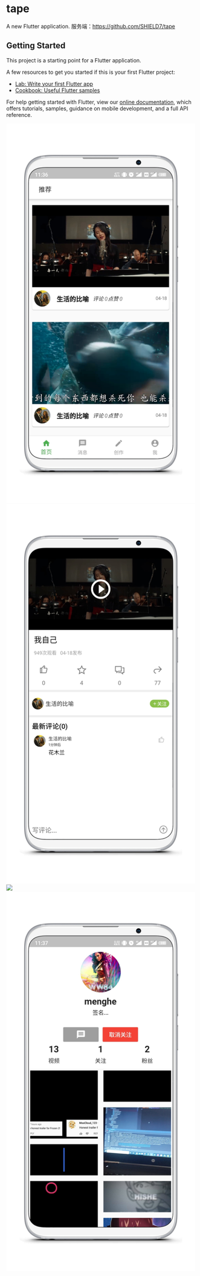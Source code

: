 # tape

A new Flutter application.
服务端：https://github.com/SHIELD7/tape

## Getting Started

This project is a starting point for a Flutter application.

A few resources to get you started if this is your first Flutter project:

- [Lab: Write your first Flutter app](https://flutter.dev/docs/get-started/codelab)
- [Cookbook: Useful Flutter samples](https://flutter.dev/docs/cookbook)

For help getting started with Flutter, view our
[online documentation](https://flutter.dev/docs), which offers tutorials,
samples, guidance on mobile development, and a full API reference.

<img src="https://github.com/SHIELD7/tape-flutter/raw/master/screenshot/9268b73f599a937f983447c9dce1d43a.jpg" width="500">
<img src="https://github.com/SHIELD7/tape-flutter/raw/master/screenshot/a9b6ba172f7cdea33e4e0e0daa44e84e.jpg" width="500">
<img src="https://github.com/SHIELD7/tape-flutter/raw/master/screenshot/2ede9ffc21dd84471386787146d6c468.jpg.jpg" width="500">
<img src="https://github.com/SHIELD7/tape-flutter/raw/master/screenshot/5137de54b92dc2e404874be29b2502a9.jpg" width="500">
